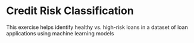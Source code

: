 # Credit Risk Classification
This exercise helps identify healthy vs. high-risk loans in a dataset of loan applications using machine learning models
